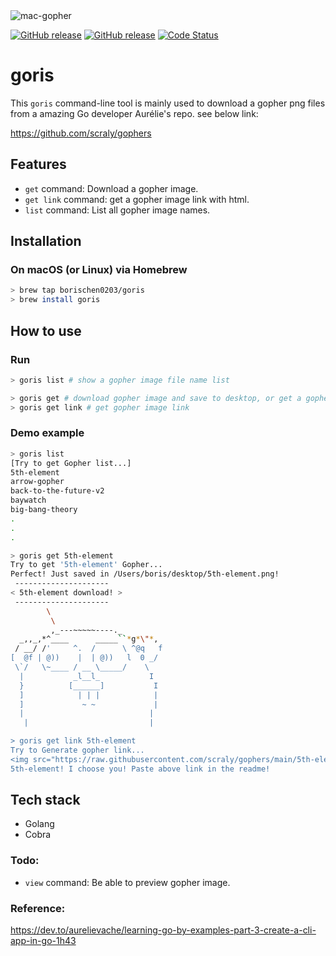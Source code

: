 <img src="https://raw.githubusercontent.com/scraly/gophers/main/mac-gopher.png" alt="mac-gopher">

<p align="Left">
  <p align="Left">
    <a href="https://github.com/borischen0203/goris/releases/latest"><img alt="GitHub release" src="https://img.shields.io/github/v/release/borischen0203/goris.svg?logo=github&style=flat-square"></a>
    <a href="https://github.com/borischen0203/goris/actions/workflows/go.yml"><img alt="GitHub release" src="https://github.com/borischen0203/goris/actions/workflows/go.yml/badge.svg?logo=github&style=flat-square"></a>
    <a href="https://goreportcard.com/report/github.com/borischen0203/goris"><img src="https://goreportcard.com/badge/github.com/borischen0203/goris" alt="Code Status" /></a>
  </p>
</p>

# goris
This `goris` command-line tool is mainly used to download a gopher png files from a amazing Go developer Aurélie's repo.
see below link:

https://github.com/scraly/gophers


## Features
- `get` command: Download a gopher image.
- `get link` command: get a gopher image link with html.
- `list` command: List all gopher image names.

## Installation

### On macOS (or Linux) via Homebrew
```bash
> brew tap borischen0203/goris
> brew install goris
```

## How to use

### Run
```bash
> goris list # show a gopher image file name list

> goris get # download gopher image and save to desktop, or get a gopher link
> goris get link # get gopher image link
```

### Demo example
```bash
> goris list
[Try to get Gopher list...]
5th-element
arrow-gopher
back-to-the-future-v2
baywatch
big-bang-theory
.
.
.

> goris get 5th-element
Try to get '5th-element' Gopher...
Perfect! Just saved in /Users/boris/desktop/5th-element.png!
 ---------------------
< 5th-element download! >
 ---------------------
        \
         \
         ,_---~~~~~----._
  _,,_,*^____      _____``*g*\"*,
 / __/ /'     ^.  /      \ ^@q   f
[  @f | @))    |  | @))   l  0 _/
 \`/   \~____ / __ \_____/    \
  |           _l__l_           I
  }          [______]           I
  ]            | | |            |
  ]             ~ ~             |
  |                            |
   |                           |

> goris get link 5th-element
Try to Generate gopher link...
<img src="https://raw.githubusercontent.com/scraly/gophers/main/5th-element.png" alt="5th-element">
5th-element! I choose you! Paste above link in the readme!
```

## Tech stack
- Golang
- Cobra



### Todo:
- `view` command: Be able to preview gopher image.

### Reference:
https://dev.to/aurelievache/learning-go-by-examples-part-3-create-a-cli-app-in-go-1h43



